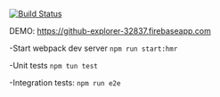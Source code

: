 [![Build Status](https://travis-ci.org/djindjic/github-explorer.svg?branch=master)](https://travis-ci.org/djindjic/github-explorer)

DEMO:
https://github-explorer-32837.firebaseapp.com

-Start webpack dev server `npm run start:hmr`

-Unit tests `npm tun test`

-Integration tests: `npm run e2e`